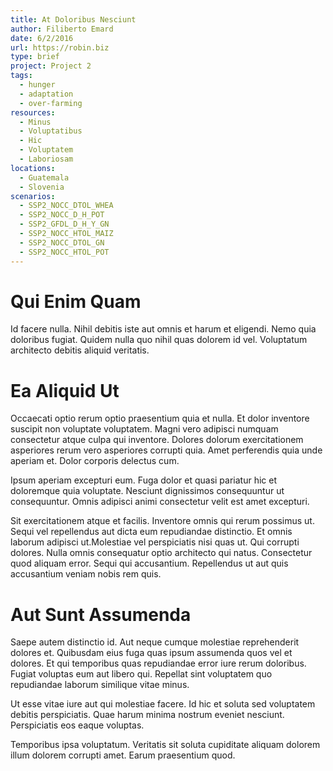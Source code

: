 ```yaml
---
title: At Doloribus Nesciunt
author: Filiberto Emard
date: 6/2/2016
url: https://robin.biz
type: brief
project: Project 2
tags:
  - hunger
  - adaptation
  - over-farming
resources:
  - Minus
  - Voluptatibus
  - Hic
  - Voluptatem
  - Laboriosam
locations:
  - Guatemala
  - Slovenia
scenarios:
  - SSP2_NOCC_DTOL_WHEA
  - SSP2_NOCC_D_H_POT
  - SSP2_GFDL_D_H_Y_GN
  - SSP2_NOCC_HTOL_MAIZ
  - SSP2_NOCC_DTOL_GN
  - SSP2_NOCC_HTOL_POT
---
```


# Qui Enim Quam
Id facere nulla. Nihil debitis iste aut omnis et harum et eligendi. Nemo quia doloribus fugiat. Quidem nulla quo nihil quas dolorem id vel. Voluptatum architecto debitis aliquid veritatis.

# Ea Aliquid Ut
Occaecati optio rerum optio praesentium quia et nulla. Et dolor inventore suscipit non voluptate voluptatem. Magni vero adipisci numquam consectetur atque culpa qui inventore. Dolores dolorum exercitationem asperiores rerum vero asperiores corrupti quia. Amet perferendis quia unde aperiam et. Dolor corporis delectus cum.
 Ipsum aperiam excepturi eum. Fuga dolor et quasi pariatur hic et doloremque quia voluptate. Nesciunt dignissimos consequuntur ut consequuntur. Omnis adipisci animi consectetur velit est amet excepturi.
 Sit exercitationem atque et facilis. Inventore omnis qui rerum possimus ut. Sequi vel repellendus aut dicta eum repudiandae distinctio. Et omnis laborum adipisci ut.Molestiae vel perspiciatis nisi quas ut. Qui corrupti dolores. Nulla omnis consequatur optio architecto qui natus. Consectetur quod aliquam error. Sequi qui accusantium. Repellendus ut aut quis accusantium veniam nobis rem quis.

# Aut Sunt Assumenda
Saepe autem distinctio id. Aut neque cumque molestiae reprehenderit dolores et. Quibusdam eius fuga quas ipsum assumenda quos vel et dolores. Et qui temporibus quas repudiandae error iure rerum doloribus. Fugiat voluptas eum aut libero qui. Repellat sint voluptatem quo repudiandae laborum similique vitae minus.
 Ut esse vitae iure aut qui molestiae facere. Id hic et soluta sed voluptatem debitis perspiciatis. Quae harum minima nostrum eveniet nesciunt. Perspiciatis eos eaque voluptas.
 Temporibus ipsa voluptatum. Veritatis sit soluta cupiditate aliquam dolorem illum dolorem corrupti amet. Earum praesentium quod.
